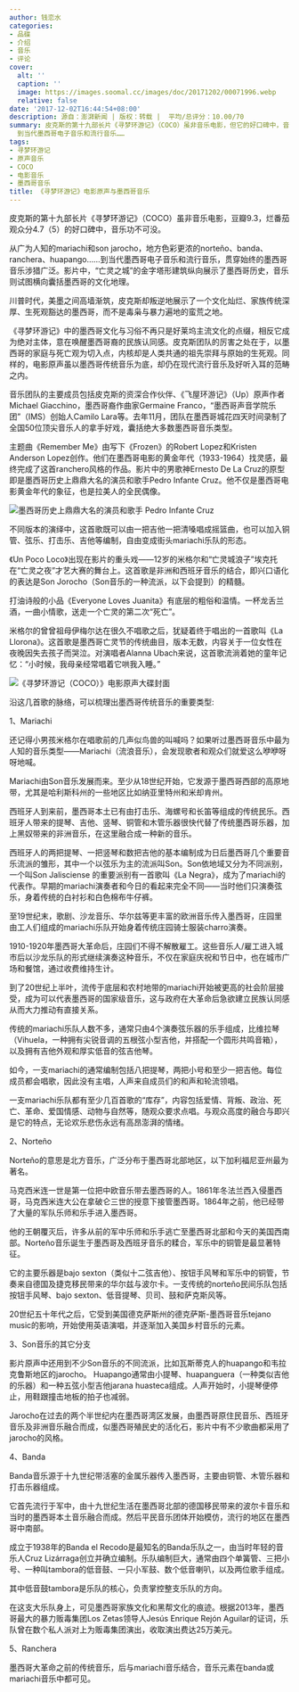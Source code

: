 ```yaml
---
author: 钱恋水
categories:
- 品碟
- 介绍
- 音乐
- 评论
cover:
  alt: ''
  caption: ''
  image: https://images.soomal.cc/images/doc/20171202/00071996.webp
  relative: false
date: '2017-12-02T16:44:54+08:00'
description: 源自：澎湃新闻 | 版权：转载 |  平均/总评分：10.00/70
summary: 皮克斯的第十九部长片《寻梦环游记》（COCO）虽非音乐电影，但它的好口碑中，音乐功不可没。从广为人知的mariachi和son jarocho，地方色彩更浓的norteño、banda、ranchera、huapango
  到当代墨西哥电子音乐和流行音乐……
tags:
- 寻梦环游记
- 原声音乐
- COCO
- 电影音乐
- 墨西哥音乐
title: 《寻梦环游记》电影原声与墨西哥音乐
---
```


皮克斯的第十九部长片《寻梦环游记》（COCO）虽非音乐电影，豆瓣9.3，烂番茄观众分4.7（5）的好口碑中，音乐功不可没。

从广为人知的mariachi和son jarocho，地方色彩更浓的norteño、banda、ranchera、huapango……到当代墨西哥电子音乐和流行音乐，贯穿始终的墨西哥音乐涉猎广泛。影片中，“亡灵之城”的金字塔形建筑纵向展示了墨西哥历史，音乐则试图横向囊括墨西哥的文化地理。

川普时代，美墨之间高墙渐筑，皮克斯却叛逆地展示了一个文化灿烂、家族传统深厚、生死观豁达的墨西哥，而不是毒枭与暴力遍地的蛮荒之地。

《寻梦环游记》中的墨西哥文化与习俗不再只是好莱坞主流文化的点缀，相反它成为绝对主体，意在唤醒墨西哥裔的民族认同感。皮克斯团队的厉害之处在于，以墨西哥的家庭与死亡观为切入点，内核却是人类共通的祖先崇拜与原始的生死观。同样的，电影原声虽以墨西哥传统音乐为底，却仍在现代流行音乐及好听入耳的范畴之内。

音乐团队的主要成员包括皮克斯的资深合作伙伴、《飞屋环游记》（Up）原声作者Michael Giacchino，墨西哥裔作曲家Germaine Franco，“墨西哥声音学院乐团”（IMS）创始人Camilo Lara等。去年11月，团队在墨西哥城花四天时间录制了全国50位顶尖音乐人的拿手好戏，囊括绝大多数墨西哥音乐类型。

主题曲《Remember Me》由写下《Frozen》的Robert Lopez和Kristen Anderson Lopez创作。他们在墨西哥电影的黄金年代（1933-1964）找灵感，最终完成了这首ranchero风格的作品。影片中的男歌神Ernesto De La Cruz的原型即是墨西哥历史上鼎鼎大名的演员和歌手Pedro Infante Cruz。他不仅是墨西哥电影黄金年代的象征，也是拉美人的全民偶像。

![墨西哥历史上鼎鼎大名的演员和歌手 Pedro Infante Cruz](https://images.soomal.cc/images/doc/20171202/00071995.webp)





不同版本的演绎中，这首歌既可以由一把吉他一把清嗓唱成摇篮曲，也可以加入铜管、弦乐、打击乐、吉他等编制，自由变成街头mariachi乐队的形态。

《Un Poco Loco》出现在影片的重头戏――12岁的米格尔和“亡灵城浪子”埃克托在“亡灵之夜”才艺大赛的舞台上。这首歌是非洲和西班牙音乐的结合，即兴口语化的表达是Son Jorocho（Son音乐的一种流派，以下会提到）的精髓。

打油诗般的小品《Everyone Loves Juanita》有底层的粗俗和温情。一杯龙舌兰酒，一曲小情歌，送走一个亡灵的第二次“死亡”。

米格尔的曾曾祖母伊梅尔达在很久不唱歌之后，犹疑着终于唱出的一首歌叫《La Llorona》。这首歌是墨西哥亡灵节的传统曲目，版本无数，内容关于一位女性在夜晚因失去孩子而哭泣。对演唱者Alanna Ubach来说，这首歌流淌着她的童年记忆：“小时候，我母亲经常唱着它哄我入睡。”

![《寻梦环游记（COCO）》电影原声大碟封面](https://images.soomal.cc/images/doc/20171202/00071996.webp)





沿这几首歌的脉络，可以梳理出墨西哥传统音乐的重要类型:

1、Mariachi

还记得小男孩米格尔在唱歌前的几声似鸟兽的叫喊吗？如果听过墨西哥音乐中最为人知的音乐类型――Mariachi（流浪音乐），会发现歌者和观众们就爱这么咿咿呀呀地喊。

Mariachi由Son音乐发展而来。至少从18世纪开始，它发源于墨西哥西部的高原地带，尤其是哈利斯科州的一些地区比如纳亚里特州和米却肯州。

西班牙人到来前，墨西哥本土已有由打击乐、海螺号和长笛等组成的传统民乐。西班牙人带来的提琴、吉他、竖琴、铜管和木管乐器很快代替了传统墨西哥乐器，加上黑奴带来的非洲音乐，在这里融合成一种新的音乐。

西班牙人的两把提琴、一把竖琴和数把吉他的基本编制成为日后墨西哥几个重要音乐流派的雏形，其中一个以弦乐为主的流派叫Son。Son依地域又分为不同派别，一个叫Son Jalisciense 的重要派别有一首歌叫《La Negra》，成为了mariachi的代表作。早期的mariachi演奏者和今日的看起来完全不同――当时他们只演奏弦乐，身着传统的白衬衫和白色棉布牛仔裤。

至19世纪末，歌剧、沙龙音乐、华尔兹等更丰富的欧洲音乐传入墨西哥，庄园里由工人们组成的mariachi乐队开始身着传统庄园骑士服装charro演奏。

1910-1920年墨西哥大革命后，庄园们不得不解散雇工。这些音乐人/雇工进入城市后以沙龙乐队的形式继续演奏这种音乐，不仅在家庭庆祝和节日中，也在城市广场和餐馆，通过收费维持生计。

到了20世纪上半叶，流传于底层和农村地带的mariachi开始被更高的社会阶层接受，成为可以代表墨西哥的国家级音乐，这与政府在大革命后急欲建立民族认同感从而大力推动有直接关系。

传统的mariachi乐队人数不多，通常只由4个演奏弦乐器的乐手组成，比维拉琴（Vihuela，一种拥有尖锐音调的五根弦小型吉他，并搭配一个圆形共鸣音箱），以及拥有吉他外观和厚实低音的弦吉他琴。

如今，一支mariachi的通常编制包括八把提琴，两把小号和至少一把吉他。每位成员都会唱歌，因此没有主唱，人声来自成员们的和声和轮流领唱。

一支mariachi乐队都有至少几百首歌的“库存”，内容包括爱情、背叛、政治、死亡、革命、爱国情感、动物与自然等，随观众要求点唱。与观众高度的融合与即兴是它的特点，无论欢乐悲伤永远有高昂澎湃的情绪。

2、Norteño

Norteño的意思是北方音乐，广泛分布于墨西哥北部地区，以下加利福尼亚州最为著名。

马克西米连一世是第一位把中欧音乐带去墨西哥的人。1861年冬法兰西入侵墨西哥，马克西米连大公在拿破仑三世的授意下接管墨西哥。1864年之前，他已经带了大量的军队乐师和乐手进入墨西哥。

他的王朝覆灭后，许多从前的军中乐师和乐手逃亡至墨西哥北部和今天的美国西南部。Norteño音乐诞生于墨西哥及西班牙音乐的糅合，军乐中的铜管是最显著特征。

它的主要乐器是bajo sexton（类似十二弦吉他）、按钮手风琴和军乐中的铜管，节奏来自德国及捷克移民带来的华尔兹与波尔卡。一支传统的norteño民间乐队包括按钮手风琴、bajo sexton、低音提琴、贝司、鼓和萨克斯风等。

20世纪五十年代之后，它受到美国德克萨斯州的德克萨斯-墨西哥音乐tejano music的影响，开始使用英语演唱，并逐渐加入美国乡村音乐的元素。

3、Son音乐的其它分支

影片原声中还用到不少Son音乐的不同流派，比如瓦斯蒂克人的huapango和韦拉克鲁斯地区的jarocho。
Huapango通常由小提琴、huapanguera（一种类似吉他的乐器）和一种五弦小型吉他jarana huasteca组成。人声开始时，小提琴便停止，用鞋跟撞击地板的拍子也减弱。

Jarocho在过去的两个半世纪内在墨西哥湾区发展，由墨西哥原住民音乐、西班牙音乐及非洲音乐融合而成，似墨西哥殖民史的活化石，影片中有不少歌曲都采用了jarocho的风格。

4、Banda

Banda音乐源于十九世纪带活塞的金属乐器传入墨西哥，主要由铜管、木管乐器和打击乐器组成。

它首先流行于军中，由十九世纪生活在墨西哥北部的德国移民带来的波尔卡音乐和当时的墨西哥本土音乐融合而成。然后平民音乐团体开始模仿，流行的地区在墨西哥中南部。

成立于1938年的Banda el Recodo是最知名的Banda乐队之一，由当时年轻的音乐人Cruz Lizárraga创立并确立编制。乐队编制巨大，通常由四个单簧管、三把小号、一种叫tambora的低音鼓、一只小军鼓、数个低音喇叭，以及两位歌手组成。

其中低音鼓tambora是乐队的核心，负责掌控整支乐队的方向。

在这支大乐队身上，可见墨西哥家族文化和黑帮文化的痕迹。根据2013年，墨西哥最大的暴力贩毒集团Los Zetas领导人Jesús Enrique Rejón Aguilar的证词，乐队曾在数个私人派对上为贩毒集团演出，收取演出费达25万美元。

5、Ranchera

墨西哥大革命之前的传统音乐，后与mariachi音乐结合，音乐元素在banda或mariachi音乐中都可见。